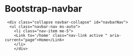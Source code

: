 # Bootstrap-navbar


     <div class="collapse navbar-collapse" id="navbarNav">
      <ul class="navbar-nav ms-auto">
        <li class="nav-item me-5">
        <Link to='/home' class="nav-link active " aria-current="page">Home</Link>
        </li>
        </div>

